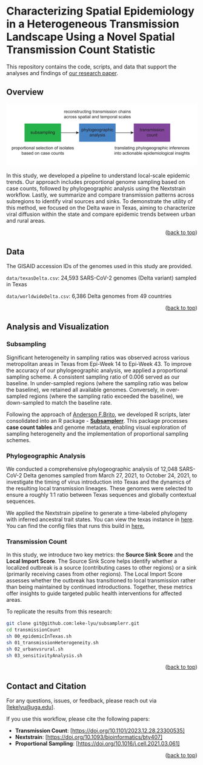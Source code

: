 <a name="readme-top"></a>
# __Characterizing Spatial Epidemiology in a Heterogeneous Transmission Landscape Using a Novel Spatial Transmission Count Statistic__

This repository contains the code, scripts, and data that support the analyses and findings of [our research paper](https://www.medrxiv.org/content/10.1101/2023.12.28.23300535v4).

## Overview

![Graph Abstract](https://github.com/leke-lyu/transmissionCount/blob/main/figures/overview.png)

In this study, we developed a pipeline to understand local-scale epidemic trends. Our approach includes proportional genome sampling based on case counts, followed by phylogeographic analysis using the Nextstrain workflow. Lastly, we summarize and compare transmission patterns across subregions to identify viral sources and sinks. To demonstrate the utility of this method, we focused on the Delta wave in Texas, aiming to characterize viral diffusion within the state and compare epidemic trends between urban and rural areas.

<p align="right">(<a href="#readme-top">back to top</a>)</p>

## Data

The GISAID accession IDs of the genomes used in this study are provided.

`data/texasDelta.csv`: 24,593 SARS-CoV-2 genomes (Delta variant) sampled in Texas

`data/worldwideDelta.csv`: 6,386 Delta genomes from 49 countries 


<p align="right">(<a href="#readme-top">back to top</a>)</p>

## Analysis and Visualization

### Subsampling

Significant heterogeneity in sampling ratios was observed across various metropolitan areas in Texas from Epi-Week 14 to Epi-Week 43. To improve the accuracy of our phylogeographic analysis, we applied a proportional sampling scheme. A consistent sampling ratio of 0.006 served as our baseline. In under-sampled regions (where the sampling ratio was below the baseline), we retained all available genomes. Conversely, in over-sampled regions (where the sampling ratio exceeded the baseline), we down-sampled to match the baseline rate.

Following the approach of [Anderson F.Brito](https://github.com/andersonbrito/subsampler), we developed R scripts, later consolidated into an R package - [**Subsamplerr**](https://github.com/leke-lyu/subsamplerr). This package processes **case count tables** and genome metadata, enabling visual exploration of sampling heterogeneity and the implementation of proportional sampling schemes.

### Phylogeographic Analysis

We conducted a comprehensive phylogeographic analysis of 12,048 SARS-CoV-2 Delta genomes sampled from March 27, 2021, to October 24, 2021, to investigate the timing of virus introduction into Texas and the dynamics of the resulting local transmission lineages. These genomes were selected to ensure a roughly 1:1 ratio between Texas sequences and globally contextual sequences.

We applied the Nextstrain pipeline to generate a time-labeled phylogeny with inferred ancestral trait states. You can view the texas instance in [here](https://github.com/leke-lyu/deltaoutbreak). You can find the config files that runs this build in [here.](https://github.com/leke-lyu/surveillanceInTexas)

### Transmission Count

In this study, we introduce two key metrics: the **Source Sink Score** and the **Local Import Score**. The Source Sink Score helps identify whether a localized outbreak is a source (contributing cases to other regions) or a sink (primarily receiving cases from other regions). The Local Import Score assesses whether the outbreak has transitioned to local transmission rather than being maintained by continued introductions. Together, these metrics offer insights to guide targeted public health interventions for affected areas.

To replicate the results from this research:

```bash
git clone git@github.com:leke-lyu/subsamplerr.git
cd transmissionCount
sh 00_epidemicInTexas.sh
sh 01_transmissionHeterogeneity.sh
sh 02_urbanvsrural.sh
sh 03_sensitivityAnalysis.sh
```

<p align="right">(<a href="#readme-top">back to top</a>)</p>

## Contact and Citation

For any questions, issues, or feedback, please reach out via [lekelyu@uga.edu].

If you use this workflow, please cite the following papers:
- **Transmission Count**: [https://doi.org/10.1101/2023.12.28.23300535]
- **Nextstrain**: [https://doi.org/10.1093/bioinformatics/bty407]
- **Proportional Sampling**: [https://doi.org/10.1016/j.cell.2021.03.061]

<p align="right">(<a href="#readme-top">back to top</a>)</p>

